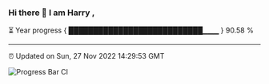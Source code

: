 ### Hi there 👋 I am Harry , 

⏳ Year progress { ███████████████████████████▁▁▁ } 90.58 %

---

⏰ Updated on Sun, 27 Nov 2022 14:29:53 GMT

![Progress Bar CI](https://github.com/duykhang68/duykhang68/workflows/Progress%20Bar%20CI/badge.svg)
